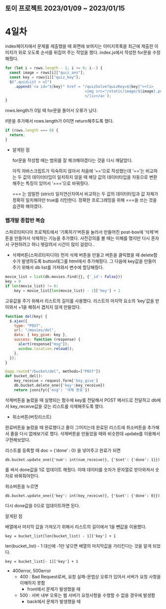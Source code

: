 ## 토이 프로젝트 2023/01/09 ~ 2023/01/15

# 4일차

index페이지에서 문제를 제출했을 때 화면에 보여지는 이미지목록을 최근에 제출한 이미지가 위로 오도록 순서를 뒤집어 주는 작업을 했다. index.js에서 작성한 for문을 수정해줬다.

```javascript
for (let i = rows.length - 1; i >= 0; i--) {
  const image = rows[i]["quiz_ans"];
  const key = rows[i]["quiz_key"];
  $(".quizList > ul")
    .append(`<a id="${key}" href = "/quizSolve?quizKey=${key}"><li>
                                    <img src="/static/image/${image}.png">
                                    </li></a>`);
}
```

rows.length가 0일 때 for문을 돌아서 오류가 났다.

if문을 추가해서 rows.length가 0이면 return해주도록 했다.

```javascript
if (rows.length === 0) {
  return;
}
```

- 알게된 점

  for문을 작성할 때는 범위를 잘 체크해야겠다는 것을 다시 깨달았다.

  아직 자바스크립트가 익숙하지 않아서 처음에 ‘==’으로 작성했는데 ‘==’는 비교하는 두 값의 데이터타입이 일치하지 않을 때 해당 값의 데이터타입을 자동으로 변환해주는 특징이 있어서 ‘===’으로 바꿔줬다.

  === 는 엄밀한 (strict) 일치연산자여서 비교하는 두 값의 데이터타입과 값 자체가 정확히 일치해야만 true를 리턴한다. 정확한 프로그래밍을 위해 ===을 쓰는 것을 습관화 해야겠다.

### 웹개발 종합반 복습

스파르타피디아 프로젝트에서 ‘기록하기’버튼을 눌러서 만들어진 post-box에 ‘삭제’버튼을 만들어서 삭제하는 기능을 추가했다. 사전강의를 볼 때는 이해를 했지만 다시 혼자서 구현하려고 하니 헷갈려서 시간이 많이 걸렸다..

- 삭제버튼(스파르타피디아)
  먼저 삭제 버튼을 만들고 버튼을 클릭했을 때 delete함수가 발생하도록 button태그를 html에서 추가해줬다. 그 다음에 key값을 만들어 주기 위해서 db list를 가져와서 변수에 할당해줬다.

```python
movie_list = list(db.movies.find({}, {'_id': False}))
key = 0
if len(movie_list) != 0:
    key = movie_list[len(movie_list) - 1]['key'] + 1
```

고유값을 주기 위해서 리스트의 길이를 사용했다. 리스트의 마지막 요소의 ‘key’값을 받아와서 +1을 해줘서 겹치지 않게 만들었다.

```javascript
function del(key) {
  $.ajax({
    type: "POST",
    url: "/movies/del",
    data: { key_give: key },
    success: function (response) {
      alert(response["msg"]);
      window.location.reload();
    },
  });
}
```

```python
@app.route("/bucket/del", methods=["POST"])
def bucket_del():
    key_receive = request.form['key_give']
    db.bucket.delete_one({'key':key_receive})
    return jsonify({'msg': '삭제 완료'})
```

삭제버튼을 눌렀을 때 실행되는 함수에 key를 전달해서 POST 메서드로 전달하고 db에서 key_receive값을 갖는 리스트를 삭제해주도록 했다.

- 취소버튼(버킷리스트)

완료버튼을 눌렀을 때 완료했다고 줄이 그어지는데 완료된 리스트에 취소버튼을 추가해서 줄을 다시 없애보기로 했다. 삭제버튼을 만들었을 때와 비슷한데 update를 이용해서 구현해보았다.

리스트를 등록할 때 doc = {’done’ : 0} 을 넣어주고 완료가 되면

`db.bucket.update_one({'num': int(num_receive)}, {'$set': {'done': 1}})`

를 써서 done값을 1로 업데이트 해줬다. 이때 데이터를 숫자가 문자열로 받아와져서 숫자로 바꿔줘야한다.

취소버튼을 누르면

`db.bucket.update_one({'key': int(key_receive)}, {'$set': {'done': 0}})`

다시 done값을 0으로 업데이트하면 된다.

알게된 점

배열에서 마지막 값을 가져오기 위해서 리스트의 길이에서 1을 뺀값을 이용했다.

`key = bucket_list[len(bucket_list) - 1]['key'] + 1`

len(bucket_list) - 1 대신에 -1만 넣으면 배열의 마지막값을 가리킨다는 것을 알게 되었다.

`key = bucket_list[- 1]['key'] + 1`

- 400error, 500error
  - 400 : Bad Request로써, 요청 실패-문법상 오류가 있어서 서버가 요청 사항을 이해하지 못함
    - front에서 문제가 발생했을 때
  - 500 : 서버 내부 오류는 웹 서버가 요청사항을 수행할 수 없을 경우에 발생함
    - back에서 문제가 발생했을 때
